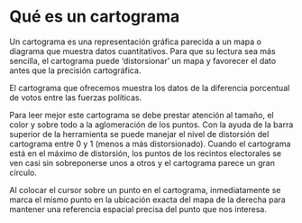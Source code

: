 # Qué es un cartograma

Un cartograma es una representación gráfica parecida a un mapa o diagrama que muestra datos cuantitativos. Para que su lectura sea más sencilla, el cartograma puede ‘distorsionar’ un mapa y favorecer el dato antes que la precisión cartográfica. 

El cartograma que ofrecemos muestra los datos de la diferencia porcentual de votos entre las fuerzas políticas.
 
Para leer mejor este cartograma se debe prestar atención al tamaño, el color y sobre todo a la aglomeración de los puntos. Con la ayuda de la barra superior de la herramienta se puede manejar el nivel de distorsión del cartograma entre 0 y 1 (menos a más distorsionado). Cuando el cartograma está en el máximo de distorsión, los puntos de los recintos electorales se ven casi sin sobreponerse unos a otros y el cartograma parece un gran círculo.

Al colocar el cursor sobre un punto en el cartograma, inmediatamente se marca el mismo punto en la ubicación exacta del mapa de la derecha para mantener una referencia espacial precisa del punto que nos interesa.


